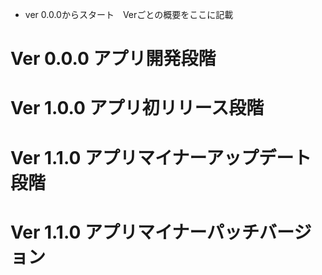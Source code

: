 - ver 0.0.0からスタート　Verごとの概要をここに記載

# Ver 0.0.0 アプリ開発段階

# Ver 1.0.0 アプリ初リリース段階

# Ver 1.1.0 アプリマイナーアップデート段階

# Ver 1.1.0 アプリマイナーパッチバージョン